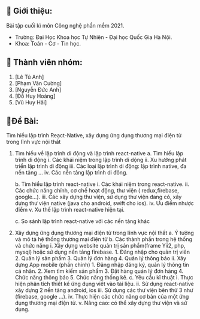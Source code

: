 
## :large_blue_diamond: Giới thiệu:
Bài tập cuối kì môn Công nghệ phần mềm 2021.
- Trường: Đại Học Khoa học Tự Nhiên - Đại học Quốc Gia Hà Nội.
- Khoa: Toán - Cơ - Tin học.
## :large_blue_diamond: Thành viên nhóm:
1) [Lê Tú Anh]
2) [Phạm Văn Cường]
3) [Nguyễn Đức Anh]
4) [Đỗ Huy Hoàng]
5) [Vũ Huy Hải]
## :large_blue_diamond:Đề Bài:
Tìm hiểu lập trình React-Native, xây dựng ứng dụng thương mại điện tử trong lĩnh vực nội thất

1. Tìm hiểu về lập trình di động và lập trình react-native
	a. Tìm hiểu lập trình di động 
		i. Các khái niệm trong lập trình di dộng 
		ii. Xu hướng phát triển lập trình di động 
		iii. Các loại lập trình di động: lập trình native, đa nền tảng … 
		iv. Các nền tảng lập trình di đông.

	b. Tìm hiểu lập trình react-native 
		i. Các khái niệm trong react-native. 
		ii. Các chức năng chính, cơ chế hoạt động, thư viện ( redux,firebase, google…). 
		iii. Các xây dựng thư viện, sử dụng thư viện đang có, xây dựng thư viện native (java cho android, swift cho ios). 
		iv. Ưu điểm nhược điểm v. Xu thế lập trình react-native hiện tại.

	c. So sánh lập trình react-native với các nền tảng khác

2. Xây dựng ứng dụng thương mại điện tử trong lĩnh vực nội thất
	a. Ý tưởng và mô tả hệ thống thương mại điện tử 
	b. Các thành phần trong hệ thống và chức năng 
		i. Xây dựng website quản trị sản phẩm(frame Yii2, php, mysql) hoặc sử dụng nền tảng firebase.
			1. Đăng nhập cho quản trị viên
			2. Quản lý sản phẩm
			3. Quản lý đơn hàng
			4. Quản lý thông báo 
		ii. Xây dựng App mobile (phần chính)
			1. Đăng nhập đăng ký, quản lý thông tin cá nhân.
			2. Xem tìm kiếm sản phẩm
			3. Đặt hàng quản lý đơn hàng
			4. Chức năng thông báo
			5. Chức năng thống kê. 
	c. Yêu cầu kĩ thuật 
		i. Thực hiện phân tích thiết kế ứng dụng viết vào tài liệu. 
		ii. Sử dụng react-native xây dựng 2 nền tảng android, ios 
		iii. Sử dụng các thư viện bên thứ 3 như (firebase, google …). 
		iv. Thực hiện các chức năng cơ bản của một ứng dụng thương mại điện tử. 
		v. Nâng cao: có thể xây dựng thư viện và sử dụng.
